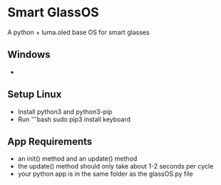 # Smart GlassOS

A python + luma.oled base OS for smart glasses

## Windows
+

## Setup Linux
+ Install python3 and python3-pip
+ Run '''bash sudo pip3 install keyboard

## App Requirements
+ an init() method and an update()  method
+ the update() method should only take about 1-2 seconds per cycle
+ your python app is in the same folder as the glassOS.py file

